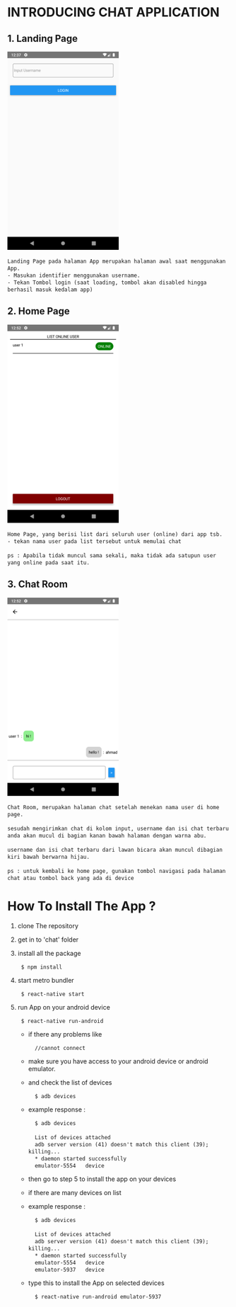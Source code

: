 
# INTRODUCING CHAT APPLICATION

## 1. Landing Page
<img style="width : 50%;" src="./src/assets/landing page.png"></img>

    Landing Page pada halaman App merupakan halaman awal saat menggunakan App. 
    - Masukan identifier menggunakan username.
    - Tekan Tombol login (saat loading, tombol akan disabled hingga berhasil masuk kedalam app)


## 2. Home Page
<img style="width : 50%;" src="./src/assets/home page.png"></img>

    Home Page, yang berisi list dari seluruh user (online) dari app tsb.
    - tekan nama user pada list tersebut untuk memulai chat

    ps : Apabila tidak muncul sama sekali, maka tidak ada satupun user yang online pada saat itu.

## 3. Chat Room
<img style="width : 50%;" src="./src/assets/chat room.png"></img>

    Chat Room, merupakan halaman chat setelah menekan nama user di home page.

    sesudah mengirimkan chat di kolom input, username dan isi chat terbaru anda akan mucul di bagian kanan bawah halaman dengan warna abu.

    username dan isi chat terbaru dari lawan bicara akan muncul dibagian kiri bawah berwarna hijau.

    ps : untuk kembali ke home page, gunakan tombol navigasi pada halaman chat atau tombol back yang ada di device

# How To Install The App ?

1. clone The repository
2. get in to 'chat' folder
3. install all the package 
        
        $ npm install

4. start metro bundler

        $ react-native start

5. run App on your android device

        $ react-native run-android

    - if there any problems like

            //cannot connect
        
    - make sure you have access to your android device or android emulator.

    - and check the list of devices

            $ adb devices
    
    - example response :

            $ adb devices

            List of devices attached
            adb server version (41) doesn't match this client (39); killing...
            * daemon started successfully
            emulator-5554   device

    - then go to step 5 to install the app on your devices

    - if there are many devices on list
    - example response : 

            $ adb devices

            List of devices attached
            adb server version (41) doesn't match this client (39); killing...
            * daemon started successfully
            emulator-5554   device
            emulator-5937   device
    
    - type this to install the App on selected devices

            $ react-native run-android emulator-5937



